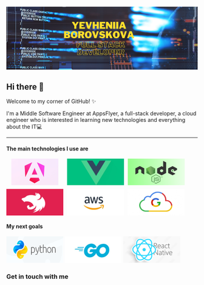 [![Yevheniia Borovskova - Full Stack Developer](assets/bg_header.png)](https://www.linkedin.com/in/yevheniia-borovskova-759830212/)
## Hi there 👋

Welcome to my corner of GitHub! ✨

I'm a Middle Software Engineer at AppsFlyer, a full-stack developer, a cloud engineer who is interested in learning new technologies and everything about the IT💻

---

#### The main technologies I use are

<div style="display:flex; flex-wrap: wrap; gap: 10px;">
    <img src="assets/angular.png" alt="angular" style="width: 150px;
   height:70px; object-fit: contain;" />
     <img src="assets/vue-js.png" alt="vue-js" style="width: 150px;
   height:70px;" />
     <img src="assets/node-js.png" alt="node-js" style="width: 150px;
   height:70px;" />
     <img src="assets/nest-js.png" alt="nest-js" style="width: 150px;
   height:70px;" />
     <img src="assets/aws.png" alt="aws" style="width: 150px;
   height:70px;" />
      <img src="assets/google.png" alt="google" style="width: 150px;
   height:70px;" />
</div>

#### My next goals

 <img src="assets/python.png" alt="python" style="width: 150px;
   height:70px;" />
     <img src="assets/goland.png" alt="goland" style="width: 150px;
   height:70px;" />
     <img src="assets/react-native.png" alt="react-native" style="width: 150px;
   height:70px;" />

### Get in touch with me

<a href="https://www.linkedin.com/in/yevheniia-borovskova-759830212" target="blank">
     <img src="assets/linkedin.png" alt="linkedin" style="width: 40px;
    height: 35px; />
</a>

<!--
**Borovskova/Borovskova** is a ✨ _special_ ✨ repository because its `README.md` (this file) appears on your GitHub profile.

Here are some ideas to get you started:

- 🔭 I’m currently working on ...
- 🌱 I’m currently learning ...
- 👯 I’m looking to collaborate on ...
- 🤔 I’m looking for help with ...
- 💬 Ask me about ...
- 📫 How to reach me: ...
- 😄 Pronouns: ...
- ⚡ Fun fact: ...
-->
